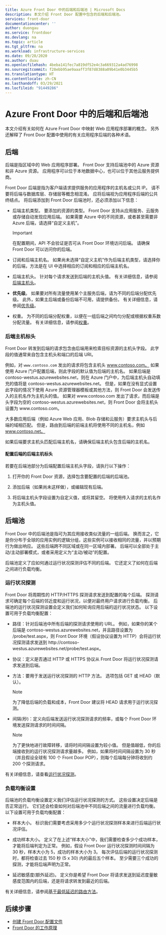 ```yaml
---
title: Azure Front Door 中的后端和后端池 | Microsoft Docs
description: 本文介绍 Front Door 配置中包含的后端和后端池。
services: front-door
documentationcenter: ''
author: duongau
ms.service: frontdoor
ms.devlang: na
ms.topic: article
ms.tgt_pltfrm: na
ms.workload: infrastructure-services
ms.date: 09/28/2020
ms.author: duau
ms.openlocfilehash: 4beba141fec7a819df52e4c3a669312a4ad76998
ms.sourcegitcommit: f28ebb95ae9aaaff3f87d8388a09b41e0b3445b5
ms.translationtype: HT
ms.contentlocale: zh-CN
ms.lasthandoff: 03/29/2021
ms.locfileid: "91449286"
---
```

# <a name="backends-and-backend-pools-in-azure-front-door"></a>Azure Front Door 中的后端和后端池
本文介绍有关如何在 Azure Front Door 中映射 Web 应用程序部署的概念。 另外还解释了 Front Door 配置中使用的有关应用程序后端的各种术语。

## <a name="backends"></a>后端
后端是指区域中的 Web 应用程序部署。 Front Door 支持后端池中的 Azure 资源和非 Azure 资源。 应用程序可以位于本地数据中心，也可以位于其他云服务提供商。

Front Door 后端是指为客户端请求提供服务的应用程序的主机名或公共 IP。 请不要将后端与数据库层、存储层等概念相混淆。 应将后端视为应用程序后端的公共终结点。 将后端添加到 Front Door 后端池时，还必须添加以下信息：

- 后端主机类型。 要添加的资源的类型。 Front Door 支持从应用服务、云服务或存储自动发现应用后端。 如果需要 Azure 中的不同资源，或者甚至需要非 Azure 后端，请选择“自定义主机”。

    >[!IMPORTANT]
    >在配置期间，API 不会验证是否可从 Front Door 环境访问后端。 请确保 Front Door 可以访问你的后端。

- 订阅和后端主机名。 如果尚未选择“自定义主机”作为后端主机类型，请选择你的后端，方法是在 UI 中选择相应的订阅和相应的后端主机名。

- 后端主机头。 针对每个请求发送到后端的主机头值。 有关详细信息，请参阅[后端主机头](#hostheader)。

- **优先级**。 如果要对所有流量使用某个主服务后端，请为不同的后端分配优先级。 此外，如果主后端或备份后端不可用，请提供备份。 有关详细信息，请参阅[优先级](front-door-routing-methods.md#priority)。

- 权重。 为不同的后端分配权重，以便在一组后端之间均匀分配或根据权重系数分配流量。 有关详细信息，请参阅[权重](front-door-routing-methods.md#weighted)。

### <a name="backend-host-header"></a><a name = "hostheader"></a>后端主机标头

Front Door 转发到后端的请求包含由后端用来检索目标资源的主机头字段。 此字段的值通常来自包含主机头和端口的后端 URI。

例如，对 `www.contoso.com` 发出的请求将包含主机头 www.contoso.com。 如果使用 Azure 门户配置后端，则此字段的默认值为后端的主机名。 如果后端是 contoso-westus.azurewebsites.net，则在 Azure 门户中，为后端主机头自动填充的值将是 contoso-westus.azurewebsites.net。 但是，如果在没有显式设置此字段的情况下使用 Azure 资源管理器模板或其他方法，则 Front Door 会发送传入的主机名作为主机头的值。 如果对 www\.contoso.com 发出了请求，而后端是头字段为空的 contoso-westus.azurewebsites.net，则 Front Door 会将主机头设置为 www\.contoso.com。

大多数应用后端（例如 Azure Web 应用、Blob 存储和云服务）要求主机头与后端的域相匹配。 但是，路由到后端的前端主机将使用不同的主机名，例如 www.contoso.net。

如果后端要求主机头匹配后端主机名，请确保后端主机头包含后端的主机名。

#### <a name="configuring-the-backend-host-header-for-the-backend"></a>配置后端的后端主机标头

若要在后端池部分为后端配置后端主机头字段，请执行以下操作：

1. 打开你的 Front Door 资源，选择包含要配置的后端的后端池。

2. 添加后端（如果尚未这样做），或编辑现有后端。

3. 将后端主机头字段设置为自定义值，或将其留空。 将使用传入请求的主机名作为主机头值。

## <a name="backend-pools"></a>后端池
Front Door 中的后端池是指可为其应用接收类似流量的一组后端。 换而言之，它是你分布于全球的应用实例的逻辑分组，这些实例可以接收相同的流量，并以预期行为做出响应。 这些后端跨不同区域或在同一区域内部署。 后端可以全部处于主动/主动部署模式，或者采用定义为“主动/被动”的配置。

后端池定义了应如何通过运行状况探测评估不同的后端。 它还定义了如何在后端之间进行负载均衡。

### <a name="health-probes"></a>运行状况探测
Front Door 将周期性的 HTTP/HTTPS 探测请求发送到配置的每个后端。 探测请求可确定每个后端的邻近度和运行状况，以便对最终用户请求进行负载均衡。 后端池的运行状况探测设置会定义我们如何轮询应用后端的运行状况状态。 以下设置可用于负载均衡配置：

- 路径：针对后端池中所有后端的探测请求使用的 URL。 例如，如果你的某个后端是 contoso-westus.azurewebsites.net，并且路径设置为 /probe/test.aspx，则 Front Door 环境（假设协议设置为 HTTP）会将运行状况探测请求发送到 http\://contoso-westus.azurewebsites.net/probe/test.aspx。

- 协议：定义是否通过 HTTP 或 HTTPS 协议从 Front Door 将运行状况探测请求发送到后端。

- 方法：要用于发送运行状况探测的 HTTP 方法。 选项包括 GET 或 HEAD（默认）。
    > [!NOTE]
    > 为了降低后端的负载和成本，Front Door 建议将 HEAD 请求用于运行状况探测。

- 间隔(秒)：定义向后端发送运行状况探测请求的频率，或每个 Front Door 环境发送探测请求的时间间隔。

    >[!NOTE]
    >为了更快地进行故障转移，请将时间间隔设置为较小值。 但是值越低，你的后端接收到的运行状况探测请求量越多。 例如，如果将时间间隔设置为 30 秒（并且假设全球有 100 个 Front Door POP），则每个后端每分钟将收到约 200 个探测请求。

有关详细信息，请查看[运行状况探测](front-door-health-probes.md)。

### <a name="load-balancing-settings"></a>负载均衡设置
后端池的负载均衡设置定义我们评估运行状况探测的方式。 这些设置决定后端是否正常运行。 它们还会检查如何对后端池中不同后端之间的流量进行负载均衡。 以下设置可用于负载均衡配置：

- 样本大小。 标识我们需要考虑采用多少个运行状况探测样本来进行后端运行状况评估。

- 成功样本大小。 定义了在上述“样本大小”中，我们需要检查多少个成功样本，才能将后端判定为正常。 例如，假设 Front Door 运行状况探测时间间隔为 30 秒，样本大小为 5，成功的样本大小为 3。 每次评估后端的运行状况探测时，都将检查过去 150 秒 (5 x 30) 内的最后五个样本。 至少需要三个成功的探测，才能将后端声明为正常。

- 延迟敏感度(额外延迟)。 定义你是希望 Front Door 将请求发送到延迟度量敏感度范围内的后端，还是将请求转发到最近的后端。

有关详细信息，请参阅[基于最低延迟的路由方法](front-door-routing-methods.md#latency)。

## <a name="next-steps"></a>后续步骤

- [创建 Front Door 配置文件](quickstart-create-front-door.md)
- [Front Door 的工作原理](front-door-routing-architecture.md)
